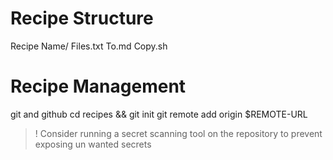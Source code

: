 
# Recipe Structure
Recipe Name/
	Files.txt
	To.md
	Copy.sh

# Recipe Management
git and github
cd recipes && git init
git remote add origin $REMOTE-URL

> ! Consider running a secret scanning tool on the repository to prevent exposing un wanted secrets
